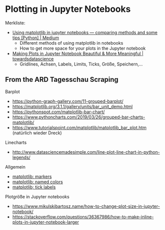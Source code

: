 # Plotting in Jupyter Notebooks

Merkliste:
- [Using matplotlib in jupyter notebooks — comparing methods and some tips [Python] | Medium](https://medium.com/@1522933668924/using-matplotlib-in-jupyter-notebooks-comparing-methods-and-some-tips-python-c38e85b40ba1)
  - Different methods of using matplotlib in notebooks
  - How to get more space for your plots in the Jupyter notebook
- [Making Plots in Jupyter Notebook Beautiful & More Meaningful | towardsdatascience](https://towardsdatascience.com/making-plots-in-jupyter-notebook-beautiful-more-meaningful-23c8a35c0d5d)
  - Gridlines, Achsen, Labels, Limits, Ticks, Größe, Speichern,...


## From the ARD Tagesschau Scraping

Barplot
- https://python-graph-gallery.com/11-grouped-barplot/
- https://matplotlib.org/3.1.1/gallery/units/bar_unit_demo.html
- https://pythonspot.com/matplotlib-bar-chart/
- https://www.pythoncharts.com/2019/03/26/grouped-bar-charts-matplotlib/
- https://www.tutorialspoint.com/matplotlib/matplotlib_bar_plot.htm (natürlich wieder Dreck)

Linecharts
- http://www.datasciencemadesimple.com/line-plot-line-chart-in-python-legends/

Allgemein
- [matplotlib: markers](https://matplotlib.org/3.2.1/api/markers_api.html)
- [matplotlib: named colors](https://matplotlib.org/3.1.0/gallery/color/named_colors.html)
- [matplotlib; tick labels](https://stackoverflow.com/questions/11244514/modify-tick-label-text)

Plotgröße in Jupyter notebooks
- https://www.mikulskibartosz.name/how-to-change-plot-size-in-jupyter-notebook/
- https://stackoverflow.com/questions/36367986/how-to-make-inline-plots-in-jupyter-notebook-larger
